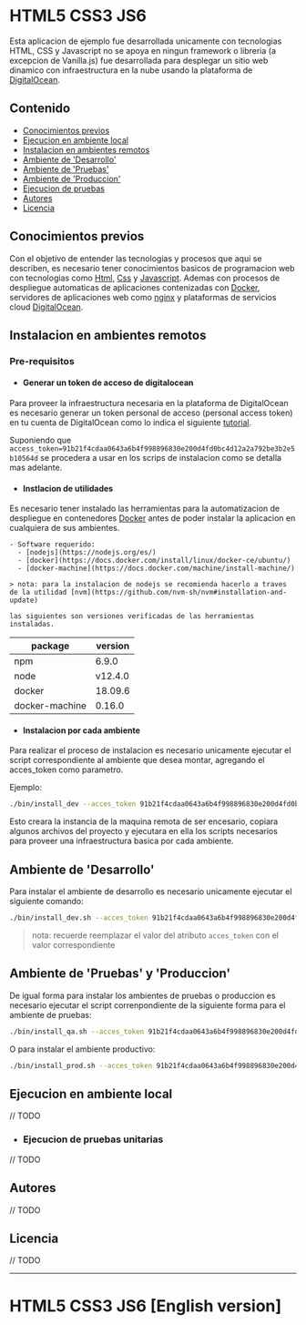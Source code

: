 # HTML5 CSS3 JS6

Esta aplicacion de ejemplo fue desarrollada unicamente con tecnologias HTML, CSS y Javascript no se apoya en ningun framework o libreria (a excepcion de Vanilla.js) fue desarrollada para desplegar un sitio web dinamico con infraestructura en la nube usando la plataforma de [DigitalOcean]().

## Contenido
 - [Conocimientos previos]()
 - [Ejecucion en ambiente local]()
 - [Instalacion en ambientes remotos]()
 - [Ambiente de 'Desarrollo']()
 - [Ambiente de 'Pruebas']()
 - [Ambiente de 'Produccion']()
 - [Ejecucion de pruebas]()
 - [Autores]()
 - [Licencia]()

## Conocimientos previos
Con el objetivo de entender las tecnologias y procesos que aqui se describen, es necesario tener conocimientos basicos de programacion web con tecnologias como [Html](), [Css]() y [Javascript](). Ademas con procesos de despliegue automaticas de aplicaciones contenizadas con [Docker](), servidores de aplicaciones web como [nginx]() y plataformas de servicios cloud [DigitalOcean]().

## Instalacion en ambientes remotos

### Pre-requisitos

 - #### Generar un token de acceso de digitalocean

  Para proveer la infraestructura necesaria en la plataforma de DigitalOcean es necesario generar un token personal de acceso (personal access token) en tu cuenta de DigitalOcean como lo indica el siguiente  [tutorial](https://www.digitalocean.com/docs/api/create-personal-access-token/).

  Suponiendo que `access_token=91b21f4cdaa0643a6b4f998896830e200d4fd0bc4d12a2a792be3b2e5b10564d` se procedera a usar en los scrips de instalacion como se detalla mas adelante.


  - #### Instlacion de utilidades

  Es necesario tener instalado las herramientas para la automatizacion de despliegue en contenedores [Docker]() antes de poder instalar la aplicacion en cualquiera de sus ambientes.

    - Software requerido:
      - [nodejs](https://nodejs.org/es/)
      - [docker](https://docs.docker.com/install/linux/docker-ce/ubuntu/)
      - [docker-machine](https://docs.docker.com/machine/install-machine/)

    > nota: para la instalacion de nodejs se recomienda hacerlo a traves de la utilidad [nvm](https://github.com/nvm-sh/nvm#installation-and-update)

    las siguientes son versiones verificadas de las herramientas instaladas.

  | package           | version       |
  | -----------       | -----------   |
  | npm               | 6.9.0         |
  | node              | v12.4.0       |
  | docker            | 18.09.6       |
  | docker-machine    | 0.16.0        |

  - #### Instalacion por cada ambiente

  Para realizar el proceso de instalacion es necesario unicamente ejecutar el script correspondiente al ambiente que desea montar, agregando el acces_token como parametro.

  Ejemplo:
  ```bash
  ./bin/install_dev --acces_token 91b21f4cdaa0643a6b4f998896830e200d4fd0bc4d12a2a792be3b2e5b10564d
  ```
  Esto creara la instancia de la maquina remota de ser encesario, copiara algunos archivos del proyecto y ejecutara en ella los scripts necesarios para proveer una infraestructura basica por cada ambiente.

## Ambiente de 'Desarrollo'

Para instalar el ambiente de desarrollo es necesario unicamente ejecutar el siguiente comando:
```bash
./bin/install_dev.sh --acces_token 91b21f4cdaa0643a6b4f998896830e200d4fd0bc4d12a2a792be3b2e5b10564d
```

> nota: recuerde reemplazar el valor del atributo `acces_token` con el valor correspondiente

## Ambiente de 'Pruebas' y 'Produccion'

De igual forma para instalar los ambientes de pruebas o produccion es necesario ejecutar el script correnpondiente de la siguiente forma para el ambiente de pruebas:

```bash
./bin/install_qa.sh --acces_token 91b21f4cdaa0643a6b4f998896830e200d4fd0bc4d12a2a792be3b2e5b10564d
```

O para instalar el ambiente productivo:

```bash
./bin/install_prod.sh --acces_token 91b21f4cdaa0643a6b4f998896830e200d4fd0bc4d12a2a792be3b2e5b10564d
```

## Ejecucion en ambiente local

// TODO

  - ### Ejecucion de pruebas unitarias

  // TODO


## Autores

// TODO

## Licencia

// TODO

---
 # HTML5 CSS3 JS6 [English version]
